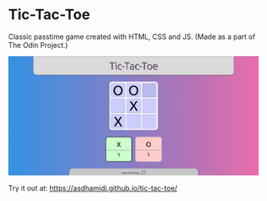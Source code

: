 # Tic-Tac-Toe
Classic passtime game created with HTML, CSS and JS.
(Made as a part of The Odin Project.)

![Screenshot](./ttt-ss.png)

Try it out at: https://asdhamidi.github.io/tic-tac-toe/